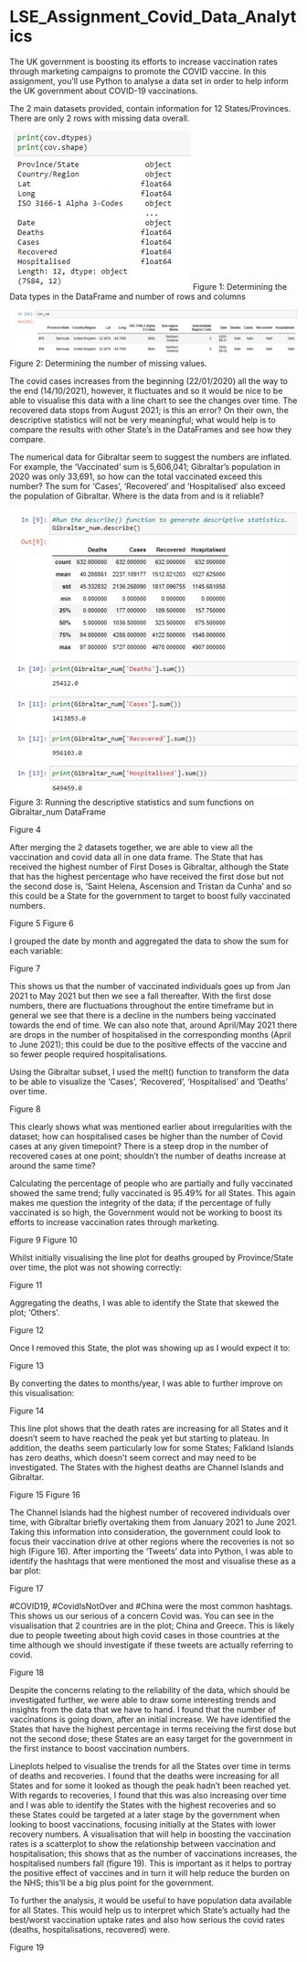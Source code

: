 # LSE_Assignment_Covid_Data_Analytics
The UK government is boosting its efforts to increase vaccination rates through marketing campaigns to promote the COVID vaccine. In this assignment, you’ll use Python to analyse a data set in order to help inform the UK government about COVID-19 vaccinations.

The 2 main datasets provided, contain information for 12 States/Provinces. There are only 2 rows with missing data overall. 

![alt text](https://github.com/haroonmiah/LSE_Assignment_Covid_Data_Analytics/blob/54efdb6dc7e7b3b37e565367a65633ea208029a0/Assignment%202%20figures/Fig_1.png)
Figure 1: Determining the Data types in the DataFrame and number of rows and columns

![alt text](https://github.com/haroonmiah/LSE_Assignment_Covid_Data_Analytics/blob/3474af80056781f4579d0967c71bd97c4e5e6b8a/Assignment%202%20figures/Fig_2.png)
Figure 2: Determining the number of missing values.

The covid cases increases from the beginning (22/01/2020) all the way to the end (14/10/2021), however, it fluctuates and so it would be nice to be able to visualise this data with a line chart to see the changes over time. The recovered data stops from August 2021; is this an error? On their own, the descriptive statistics will not be very meaningful; what would help is to compare the results with other State’s in the DataFrames and see how they compare. 

The numerical data for Gibraltar seem to suggest the numbers are inflated. For example, the ‘Vaccinated’ sum is 5,606,041; Gibraltar’s population in 2020 was only 33,691, so how can the total vaccinated exceed this number? The sum for ‘Cases’, ‘Recovered’ and ‘Hospitalised’ also exceed the population of Gibraltar. Where is the data from and is it reliable? 

![alt text](https://github.com/haroonmiah/LSE_Assignment_Covid_Data_Analytics/blob/5b574e80d9f52aec7058c6edad81f3bacd07e92f/Assignment%202%20figures/Fig_3.png)
Figure 3: Running the descriptive statistics and sum functions on Gibraltar_num DataFrame

Figure 4

After merging the 2 datasets together, we are able to view all the vaccination and covid data all in one data frame. The State that has received the highest number of First Doses is Gibraltar, although the State that has the highest percentage who have received the first dose but not the second dose is, ‘Saint Helena, Ascension and Tristan da Cunha’ and so this could be a State for the government to target to boost fully vaccinated numbers.  

Figure 5
Figure 6

I grouped the date by month and aggregated the data to show the sum for each variable:

Figure 7

This shows us that the number of vaccinated individuals goes up from Jan 2021 to May 2021 but then we see a fall thereafter. With the first dose numbers, there are fluctuations throughout the entire timeframe but in general we see that there is a decline in the numbers being vaccinated towards the end of time. We can also note that, around April/May 2021 there are drops in the number of hospitalised in the corresponding months (April to June 2021); this could be due to the positive effects of the vaccine and so fewer people required hospitalisations. 

Using the Gibraltar subset, I used the melt() function to transform the data to be able to visualize the ‘Cases’, ‘Recovered’, ‘Hospitalised’ and ‘Deaths’ over time.

Figure 8

This clearly shows what was mentioned earlier about irregularities with the dataset; how can hospitalised cases be higher than the number of Covid cases at any given timepoint? There is a steep drop in the number of recovered cases at one point; shouldn’t the number of deaths increase at around the same time? 

Calculating the percentage of people who are partially and fully vaccinated showed the same trend; fully vaccinated is 95.49% for all States. This again makes me question the integrity of the data; if the percentage of fully vaccinated is so high, the Government would not be working to boost its efforts to increase vaccination rates through marketing.

Figure 9
Figure 10

Whilst initially visualising the line plot for deaths grouped by Province/State over time, the plot was not showing correctly:

Figure 11

Aggregating the deaths, I was able to identify the State that skewed the plot; ‘Others’. 

Figure 12

Once I removed this State, the plot was showing up as I would expect it to:

Figure 13

By converting the dates to months/year, I was able to further improve on this visualisation:

Figure 14

This line plot shows that the death rates are increasing for all States and it doesn’t seem to have reached the peak yet but starting to plateau. In addition, the deaths seem particularly low for some States; Falkland Islands has zero deaths, which doesn’t seem correct and may need to be investigated. The States with the highest deaths are Channel Islands and Gibraltar.

Figure 15
Figure 16

The Channel Islands had the highest number of recovered individuals over time, with Gibraltar briefly overtaking them from January 2021 to June 2021. Taking this information into consideration, the government could look to focus their vaccination drive at other regions where the recoveries is not so high (Figure 16). 
After importing the ‘Tweets’ data into Python, I was able to identify the hashtags that were mentioned the most and visualise these as a bar plot:

Figure 17

#COVID19, #CovidIsNotOver and #China were the most common hashtags. This shows us our serious of a concern Covid was. You can see in the visualisation that 2 countries are in the plot; China and Greece. This is likely due to people tweeting about high covid cases in those countries at the time although we should investigate if these tweets are actually referring to covid.

Figure 18

Despite the concerns relating to the reliability of the data, which should be investigated further, we were able to draw some interesting trends and insights from the data that we have to hand. I found that the number of vaccinations is going down, after an initial increase. We have identified the States that have the highest percentage in terms receiving the first dose but not the second dose; these States are an easy target for the government in the first instance to boost vaccination numbers.  

Lineplots helped to visualise the trends for all the States over time in terms of deaths and recoveries. I found that the deaths were increasing for all States and for some it looked as though the peak hadn’t been reached yet. With regards to recoveries, I found that this was also increasing over time and I was able to identify the States with the highest recoveries and so these States could be targeted at a later stage by the government when looking to boost vaccinations, focusing initially at the States with lower recovery numbers. A visualisation that will help in boosting the vaccination rates is a scatterplot to show the relationship between vaccination and hospitalisation; this shows that as the number of vaccinations increases, the hospitalised numbers fall (figure 19). This is important as it helps to portray the positive effect of vaccines and in turn it will help reduce the burden on the NHS; this’ll be a big plus point for the government. 

To further the analysis, it would be useful to have population data available for all States. This would help us to interpret which State’s actually had the best/worst vaccination uptake rates and also how serious the covid rates (deaths, hospitalisations, recovered) were. 

Figure 19















